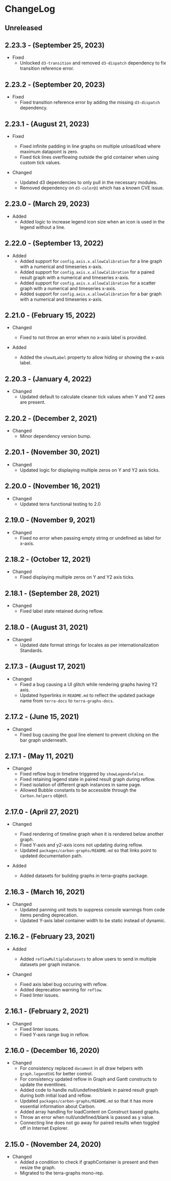 # ChangeLog

## Unreleased

## 2.23.3 - (September 25, 2023)

* Fixed
  * Unlocked `d3-transition` and removed `d3-dispatch` dependency to fix transition reference error.

## 2.23.2 - (September 20, 2023)

* Fixed
  * Fixed transition reference error by adding the missing `d3-dispatch` dependency.

## 2.23.1 - (August 21, 2023)

* Fixed
  * Fixed infinite padding in line graphs on multiple unload/load where maximum datapoint is zero.
  * Fixed tick lines overflowing outside the grid container when using custom tick values.

* Changed
  * Updated d3 dependencies to only pull in the necessary modules.
  * Removed dependency on `d3-color@1` which has a known CVE issue. 

## 2.23.0 - (March 29, 2023)

* Added
  * Added logic to increase legend icon size when an icon is used in the legend without a line.

## 2.22.0 - (September 13, 2022)

* Added
  * Added support for `config.axis.x.allowCalibration` for a line graph with a numerical and timeseries x-axis.
  * Added support for `config.axis.x.allowCalibration` for a paired result graph with a numerical and timeseries x-axis.
  * Added support for `config.axis.x.allowCalibration` for a scatter graph with a numerical and timeseries x-axis.
  * Added support for `config.axis.x.allowCalibration` for a bar graph with a numerical and timeseries x-axis.

## 2.21.0 - (February 15, 2022)

* Changed
  * Fixed to not throw an error when no x-axis label is provided.

* Added
  * Added the `showXLabel` property to allow hiding or showing the x-axis label.

## 2.20.3 - (January 4, 2022)

* Changed
  * Updated default to calculate cleaner tick values when Y and Y2 axes are present.

## 2.20.2 - (December 2, 2021)

* Changed
  * Minor dependency version bump.

## 2.20.1 - (November 30, 2021)

* Changed
  * Updated logic for displaying multiple zeros on Y and Y2 axis ticks.

## 2.20.0 - (November 16, 2021)

* Changed
  * Updated terra functional testing to 2.0

## 2.19.0 - (November 9, 2021)

* Changed
  * Fixed no error when passing empty string or undefined as label for x-axis.

## 2.18.2 - (October 12, 2021)

* Changed
  * Fixed displaying multiple zeros on Y and Y2 axis ticks.

## 2.18.1 - (September 28, 2021)

* Changed
  * Fixed label state retained during reflow.

## 2.18.0 - (August 31, 2021)

* Changed
  * Updated date format strings for locales as per internationalization Standards.

## 2.17.3 - (August 17, 2021)

* Changed
  * Fixed a bug causing a UI glitch while rendering graphs having Y2 axis.
  * Updated hyperlinks in `README.md` to reflect the updated package name from `terra-docs` to `terra-graphs-docs`.

## 2.17.2 - (June 15, 2021)

* Changed
  * Fixed bug causing the goal line element to prevent clicking on the bar graph underneath.


## 2.17.1 - (May 11, 2021)

* Changed
  * Fixed reflow bug in timeline triggered by `showLegend=false`.
  * Fixed retaining legend state in paired result graph during reflow.
  * Fixed isolation of different graph instances in same page.
  * Allowed Bubble constants to be accessible through the `Carbon.helpers` object.

## 2.17.0 - (April 27, 2021)

* Changed
  * Fixed rendering of timeline graph when it is rendered below another graph.
  * Fixed Y-axis and y2-axis icons not updating during reflow.
  * Updated `packages/carbon-graphs/README.md` so that links point to updated documentation path.

* Added
  * Added datasets for building graphs in terra-graphs package.

## 2.16.3 - (March 16, 2021)

* Changed
  * Updated panning unit tests to suppress console warnings from code items pending deprecation.
  * Updated Y-axis label container width to be static instead of dynamic.

## 2.16.2 - (February 23, 2021)

* Added
  * Added `reflowMultipleDatasets` to allow users to send in multiple datasets per graph instance.

* Changed
  * Fixed axis label bug occuring with reflow.
  * Added deprecation warning for `reflow`.
  * Fixed linter issues.

## 2.16.1 - (February 2, 2021)

* Changed
  * Fixed linter issues.
  * Fixed Y-axis range bug in reflow.

## 2.16.0 - (December 16, 2020)

* Changed
  * For consistency replaced `document` in all draw helpers with `graph.legendSVG` for better control.
  * For consistency updated reflow in Graph and Gantt constructs to update the eventlines.
  * Added code to handle null/undefined/blank in paired result graph during both initial load and reflow.
  * Updated `packages/carbon-graphs/README.md` so that it has more essential information about Carbon.
  * Added array handling for loadContent on Construct based graphs.
  * Throw an error when null/undefined/blank is passed as y value.
  * Connecting line does not go away for paired results when toggled off in Internet Explorer.

## 2.15.0 - (November 24, 2020)

* Changed
  * Added a condition to check if graphContainer is present and then resize the graph.
  * Migrated to the terra-graphs mono-rep.
